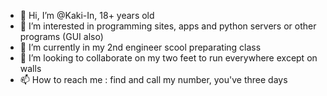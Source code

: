 - 👋 Hi, I’m @Kaki-In, 18+ years old
- 👀 I’m interested in programming sites, apps and python servers or other programs (GUI also)
- 🌱 I’m currently in my 2nd engineer scool preparating class
- 💞️ I’m looking to collaborate on my two feet to run everywhere except on walls
- 📫 How to reach me : find and call my number, you've three days

<!---
Kaki-In/Kaki-In is a ✨ special ✨ repository because its `README.md` (this file) appears on your GitHub profile.
You can click the Preview link to take a look at your changes.
--->

